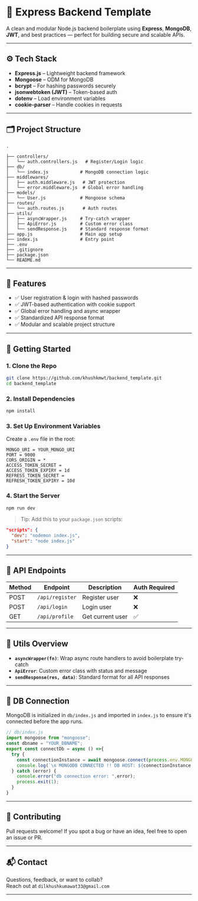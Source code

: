 
# 🚀 Express Backend Template

A clean and modular Node.js backend boilerplate using **Express**, **MongoDB**, **JWT**, and best practices — perfect for building secure and scalable APIs.

---

## ⚙️ Tech Stack

- **Express.js** – Lightweight backend framework  
- **Mongoose** – ODM for MongoDB  
- **bcrypt** – For hashing passwords securely  
- **jsonwebtoken (JWT)** – Token-based auth  
- **dotenv** – Load environment variables  
- **cookie-parser** – Handle cookies in requests  

---

## 🗂 Project Structure

```
.

├── controllers/
│   └── auth.controllers.js   # Register/Login logic
├── db/
│   └── index.js            # MongoDB connection logic
├── middlewares/
│   ├── auth.middleware.js   # JWT protection
│   └── error.middleware.js  # Global error handling
├── models/
│   └── User.js             # Mongoose schema
├── routes/
│   └── auth.routes.js       # Auth routes
├── utils/
│   ├── asyncWrapper.js     # Try-catch wrapper
│   ├── ApiError.js         # Custom error class
│   └── sendResponse.js     # Standard response format
├── app.js                  # Main app setup
├── index.js                # Entry point
├── .env
├── .gitignore
├── package.json
└── README.md
```

---

## 🔐 Features

- ✅ User registration & login with hashed passwords  
- ✅ JWT-based authentication with cookie support  
- ✅ Global error handling and async wrapper  
- ✅ Standardized API response format  
- ✅ Modular and scalable project structure  

---

## 🚀 Getting Started

### 1. Clone the Repo

```bash
git clone https://github.com/khushkmwt/backend_template.git
cd backend_template
```

### 2. Install Dependencies

```bash
npm install
```

### 3. Set Up Environment Variables

Create a `.env` file in the root:

```env
MONGO_URI = YOUR_MONGO_URI
PORT = 9000
CORS_ORIGIN = *
ACCESS_TOKEN_SECRET = 
ACCESS_TOKEN_EXPIRY = 1d
REFRESS_TOKEN_SECRET = 
REFRESH_TOKEN_EXPIRY = 10d
```

### 4. Start the Server

```bash
npm run dev
```

> Tip: Add this to your `package.json` scripts:

```json
"scripts": {
  "dev": "nodemon index.js",
  "start": "node index.js"
}
```

---

## 📌 API Endpoints

| Method | Endpoint        | Description         | Auth Required |
|--------|------------------|---------------------|----------------|
| POST   | `/api/register` | Register user       | ❌             |
| POST   | `/api/login`    | Login user          | ❌             |
| GET    | `/api/profile`  | Get current user    | ✅             |

---

## 🧠 Utils Overview

- **`asyncWrapper(fn)`**: Wrap async route handlers to avoid boilerplate try-catch  
- **`ApiError`**: Custom error class with status and message  
- **`sendResponse(res, data)`**: Standard format for all API responses  

---

## 🔧 DB Connection

MongoDB is initialized in `db/index.js` and imported in `index.js` to ensure it's connected before the app runs.

```js
// db/index.js
import mongoose from "mongoose";
const dbname = "YOUR_DBNAME";
export const connectDb = async () =>{
  try {
    const connectionInstance = await mongoose.connect(process.env.MONGO_URI,{dbName:dbname})
    console.log(`\n MONGODB CONNECTED !! DB HOST: ${connectionInstance.connection.host}`)
  } catch (error) {
    console.error("db connection error: ",error);
    process.exit(1);
  }
}
```
---

## 🤝 Contributing

Pull requests welcome! If you spot a bug or have an idea, feel free to open an issue or PR.

---

## 📬 Contact

Questions, feedback, or want to collab?  
Reach out at `dilkhushkumawat33@gmail.com`

---
